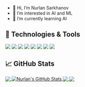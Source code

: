 - 👋 Hi, I’m Nurlan Sarkhanov
- 👀 I’m interested in AI and ML
- 🌱 I’m currently learning AI


## 🔧 Technologies & Tools
![](https://img.shields.io/badge/OS-Linux-informational?style=flat&logo=linux&logoColor=white&color=2bbc8a)
![](https://img.shields.io/badge/Code-Python-informational?style=flat&logo=python&logoColor=white&color=2bbc8a)
![](https://img.shields.io/badge/Code-Html-informational?style=flat&logo=python&logoColor=white&color=2bbc8a)
![](https://img.shields.io/badge/Code-Css-informational?style=flat&logo=python&logoColor=white&color=2bbc8a)
![](https://img.shields.io/badge/Code-JavaScript-informational?style=flat&logo=javascript&logoColor=white&color=2bbc8a)
![](https://img.shields.io/badge/Shell-Bash-informational?style=flat&logo=gnu-bash&logoColor=white&color=2bbc8a)
![](https://img.shields.io/badge/Tools-PostgreSQL-informational?style=flat&logo=postgresql&logoColor=white&color=2bbc8a)
![](https://img.shields.io/badge/Tools-Docker-informational?style=flat&logo=docker&logoColor=white&color=2bbc8a)


## &#x1f4c8; GitHub Stats

<a href="https://github.com/nsarkhanov/nsarkhanov">
  <img align="center" src="https://github-readme-stats.vercel.app/api/top-langs/?username=nsarkhanov&hide=java,html,tex&title_color=ffffff&text_color=c9cacc&icon_color=2bbc8a&bg_color=1d1f21&langs_count=3" />
</a>


<a href="https://github.com/nsarkhanov/nsarkhanov">
  <img align="center" src="https://github-readme-stats.vercel.app/api?username=nsarkhanov&show_icons=true&line_height=27&count_private=true&title_color=ffffff&text_color=c9cacc&icon_color=2bbc8a&bg_color=1d1f21" alt="Nurlan's GitHub Stats" />
</a>

<a href="https://github.com/nsarkhanov/Strive_AI_Course">
  <img align="center" src="https://github-readme-stats.vercel.app/api/pin/?username=nsarkhanov&repo=Strive_AI_Course&title_color=ffffff&text_color=c9cacc&icon_color=2bbc8a&bg_color=1d1f21" />
</a>


<a href="https://github.com/nsarkhanov/Portfolio">
  <img align="center" src="https://github-readme-stats.vercel.app/api/pin/?username=nsarkhanov&repo=Portfolio&title_color=ffffff&text_color=c9cacc&icon_color=2bbc8a&bg_color=1d1f21" />
</a>    

<!-- links to social media icons -->

<!-- icons with padding -->
[2.1]: http://i.imgur.com/0o48UoR.png (github icon with padding)

<!-- icons without padding -->

[1.2]: http://i.imgur.com/wWzX9uB.png (twitter icon without padding)
[2.2]: http://i.imgur.com/9I6NRUm.png (github icon without padding)
[3.2]: https://raw.githubusercontent.com/nsarkhanov/nsarkhanov/master/linkedin-3-16.png (LinkedIn icon without padding)


<!-- links to your social media accounts -->

[2]: https://github.com/nsarkhanov
[3]: https://www.linkedin.com/in/nurlan-sarkhanov-8749a698/

